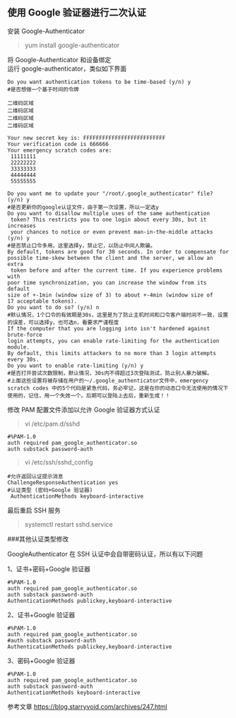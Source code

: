 ## 使用 Google 验证器进行二次认证


安装 Google-Authenticator

>yum install google-authenticator  

将 Google-Authenticator 和设备绑定  
运行 google-authenticator，类似如下界面

	Do you want authentication tokens to be time-based (y/n) y
	#是否想做一个基于时间的令牌

	二维码区域  
	二维码区域  
	二维码区域  
	二维码区域  

	Your new secret key is: FFFFFFFFFFFFFFFFFFFFFFFFFF
	Your verification code is 666666
	Your emergency scratch codes are:
 	 11111111
 	 22222222
	 33333333
 	 44444444
 	 55555555

	Do you want me to update your "/root/.google_authenticator" file? (y/n) y
	#是否更新你的google认证文件，由于第一次设置，所以一定选y　
	Do you want to disallow multiple uses of the same authentication
	 token? This restricts you to one login about every 30s, but it increases
	 your chances to notice or even prevent man-in-the-middle attacks (y/n) y
	#是否禁止口令多用，这里选择y，禁止它，以防止中间人欺骗。
	By default, tokens are good for 30 seconds. In order to compensate for
 	possible time-skew between the client and the server, we allow an extra
	 token before and after the current time. If you experience problems with
 	poor time synchronization, you can increase the window from its default
 	size of +-1min (window size of 3) to about +-4min (window size of
 	17 acceptable tokens).
 	Do you want to do so? (y/n) n
	#默认情况，1个口令的有效期是30s，这里是为了防止主机时间和口令客户端时间不一致，设置的误差，可以选择y，也可选n，看要求严谨程度
	If the computer that you are logging into isn't hardened against brute-force
 	login attempts, you can enable rate-limiting for the authentication module.
 	By default, this limits attackers to no more than 3 login attempts every 30s.
 	Do you want to enable rate-limiting (y/n) y
	#是否打开尝试次数限制，默认情况，30s内不得超过3次登陆测试，防止别人暴力破解。
	#上面这些设置将被存储在用户的〜/.google_authenticator文件中，emergency scratch codes 中的5个代码是紧急代码，务必牢记，这是在你的动态口令无法使用的情况下使用的，记住，用一个失效一个。后期可以登陆上去后，重新生成！！

修改 PAM 配置文件添加以允许 Google 验证器方式认证  
>vi /etc/pam.d/sshd

	#%PAM-1.0
	auth required pam_google_authenticator.so
	auth substack password-auth

>vi /etc/ssh/sshd_config

	#允许返回认证提示消息
 	ChallengeResponseAuthentication yes
	#认证类型 (密码+Google 验证器)
	 AuthenticationMethods keyboard-interactive

最后重启 SSH 服务

>systemctl restart sshd.service

###其他认证类型修改

GoogleAuthenticator 在 SSH 认证中会自带密码认证，所以有以下问题

1、证书+密码+Google 验证器

	#%PAM-1.0 
	auth required pam_google_authenticator.so
	auth substack password-auth
	AuthenticationMethods publickey,keyboard-interactive

2、证书+Google 验证器

	#%PAM-1.0 
	auth required pam_google_authenticator.so
	#auth substack password-auth
	AuthenticationMethods publickey,keyboard-interactive

3、密码+Google 验证器

	#%PAM-1.0 
	auth required pam_google_authenticator.so
	auth substack password-auth
	AuthenticationMethods keyboard-interactive



参考文章 https://blog.starryvoid.com/archives/247.html